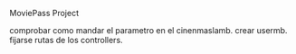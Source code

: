 MoviePass Project

comprobar como mandar el parametro en el cinenmaslamb.
crear usermb.
fijarse rutas de los controllers.